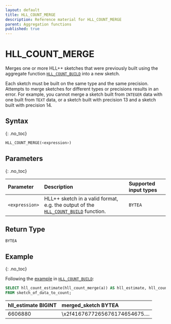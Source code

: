 ```yaml
---
layout: default
title: HLL_COUNT_MERGE
description: Reference material for HLL_COUNT_MERGE
parent: Aggregation functions
published: true
---
```


# HLL_COUNT_MERGE

Merges one or more HLL++ sketches that were previously built using the aggregate
function [`HLL_COUNT_BUILD`](hll-count-build.md) into a new sketch.

Each sketch must be built on the same type and the same precision.
Attempts to merge sketches for different types or precisions results in an error.
For example, you cannot merge a sketch built from `INTEGER` data with one built from `TEXT` data,
or a sketch built with precision 13 and a sketch built with precision 14.

## Syntax

{: .no_toc}

```sql
HLL_COUNT_MERGE(<expression>)
```

## Parameters

{: .no_toc}

| Parameter      | Description                                                                                              | Supported input types |
|:---------------|:---------------------------------------------------------------------------------------------------------|:----------------------|
| `<expression>` | HLL++ sketch in a valid format, e.g. the output of the [`HLL_COUNT_BUILD`](hll-count-build.md) function. | `BYTEA`               |

## Return Type

`BYTEA`

## Example

{: .no_toc}

Following the [example](hll-count-build.md#example) in [`HLL_COUNT_BUILD`](hll-count-build.md):

```sql
SELECT hll_count_estimate(hll_count_merge(a)) AS hll_estimate, hll_count_merge(a) AS merged_sketch
FROM sketch_of_data_to_count;
```

| hll_estimate BIGINT | merged_sketch BYTEA            |
|:--------------------|:-------------------------------|
| 6606880             | \x2f4167677265676174654675.... |
